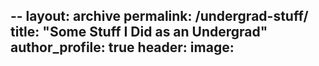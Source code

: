 --
layout: archive
permalink: /undergrad-stuff/
title: "Some Stuff I Did as an Undergrad"
author_profile: true
header:
  image:
--
